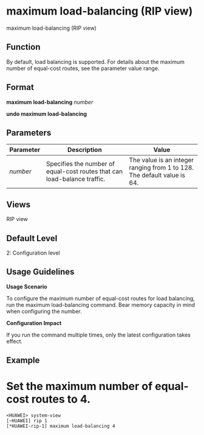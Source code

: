 maximum load-balancing (RIP view)
=================================

maximum load-balancing (RIP view)

Function
--------

By default, load balancing is supported. For details about the maximum number of equal-cost routes, see the parameter value range.


Format
------

**maximum load-balancing** *number*

**undo maximum load-balancing**


Parameters
----------

| Parameter | Description | Value |
| --- | --- | --- |
| *number* | Specifies the number of equal-cost routes that can load-balance traffic. | The value is an integer ranging from 1 to 128. The default value is 64. |



Views
-----

RIP view


Default Level
-------------

2: Configuration level


Usage Guidelines
----------------

**Usage Scenario**

To configure the maximum number of equal-cost routes for load balancing, run the maximum load-balancing command. Bear memory capacity in mind when configuring the number.

**Configuration Impact**

If you run the command multiple times, only the latest configuration takes effect.


Example
-------

# Set the maximum number of equal-cost routes to 4.
```
<HUAWEI> system-view
[~HUAWEI] rip 1
[*HUAWEI-rip-1] maximum load-balancing 4

```